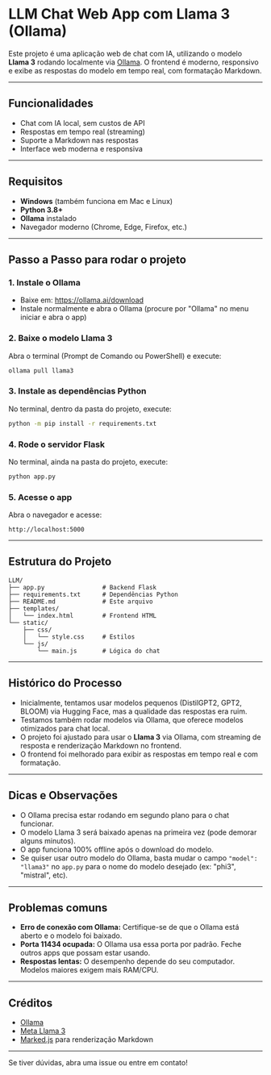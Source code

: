 # LLM Chat Web App com Llama 3 (Ollama)

Este projeto é uma aplicação web de chat com IA, utilizando o modelo **Llama 3** rodando localmente via [Ollama](https://ollama.ai/). O frontend é moderno, responsivo e exibe as respostas do modelo em tempo real, com formatação Markdown.

---

## Funcionalidades
- Chat com IA local, sem custos de API
- Respostas em tempo real (streaming)
- Suporte a Markdown nas respostas
- Interface web moderna e responsiva

---

## Requisitos
- **Windows** (também funciona em Mac e Linux)
- **Python 3.8+**
- **Ollama** instalado
- Navegador moderno (Chrome, Edge, Firefox, etc.)

---

## Passo a Passo para rodar o projeto

### 1. Instale o Ollama
- Baixe em: https://ollama.ai/download
- Instale normalmente e abra o Ollama (procure por "Ollama" no menu iniciar e abra o app)

### 2. Baixe o modelo Llama 3
Abra o terminal (Prompt de Comando ou PowerShell) e execute:
```bash
ollama pull llama3
```

### 3. Instale as dependências Python
No terminal, dentro da pasta do projeto, execute:
```bash
python -m pip install -r requirements.txt
```

### 4. Rode o servidor Flask
No terminal, ainda na pasta do projeto, execute:
```bash
python app.py
```

### 5. Acesse o app
Abra o navegador e acesse:
```
http://localhost:5000
```

---

## Estrutura do Projeto
```
LLM/
├── app.py                # Backend Flask
├── requirements.txt      # Dependências Python
├── README.md             # Este arquivo
├── templates/
│   └── index.html        # Frontend HTML
└── static/
    ├── css/
    │   └── style.css     # Estilos
    └── js/
        └── main.js       # Lógica do chat
```

---

## Histórico do Processo
- Inicialmente, tentamos usar modelos pequenos (DistilGPT2, GPT2, BLOOM) via Hugging Face, mas a qualidade das respostas era ruim.
- Testamos também rodar modelos via Ollama, que oferece modelos otimizados para chat local.
- O projeto foi ajustado para usar o **Llama 3** via Ollama, com streaming de resposta e renderização Markdown no frontend.
- O frontend foi melhorado para exibir as respostas em tempo real e com formatação.

---

## Dicas e Observações
- O Ollama precisa estar rodando em segundo plano para o chat funcionar.
- O modelo Llama 3 será baixado apenas na primeira vez (pode demorar alguns minutos).
- O app funciona 100% offline após o download do modelo.
- Se quiser usar outro modelo do Ollama, basta mudar o campo `"model": "llama3"` no `app.py` para o nome do modelo desejado (ex: "phi3", "mistral", etc).

---

## Problemas comuns
- **Erro de conexão com Ollama:** Certifique-se de que o Ollama está aberto e o modelo foi baixado.
- **Porta 11434 ocupada:** O Ollama usa essa porta por padrão. Feche outros apps que possam estar usando.
- **Respostas lentas:** O desempenho depende do seu computador. Modelos maiores exigem mais RAM/CPU.

---

## Créditos
- [Ollama](https://ollama.ai/)
- [Meta Llama 3](https://ai.meta.com/llama/)
- [Marked.js](https://marked.js.org/) para renderização Markdown

---

Se tiver dúvidas, abra uma issue ou entre em contato! 